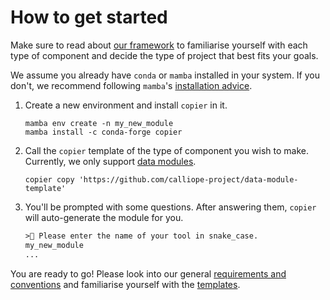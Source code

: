 # How to get started

Make sure to read about [our framework](../Background/our_framework.md) to familiarise yourself with each type of component
and decide the type of project that best fits your goals.

We assume you already have `conda` or `mamba` installed in your system.
If you don't, we recommend following `mamba`'s [installation advice](https://github.com/mamba-org/mamba).

1. Create a new environment and install `copier` in it.

    ```shell
    mamba env create -n my_new_module
    mamba install -c conda-forge copier
    ```

2. Call the `copier` template of the type of component you wish to make. Currently, we only support [data modules](https://github.com/calliope-project/data-module-template).

    ```shell
    copier copy 'https://github.com/calliope-project/data-module-template'
    ```

3. You'll be prompted with some questions. After answering them, `copier` will auto-generate the module for you.

    ```html
    >🎤 Please enter the name of your tool in snake_case.
    my_new_module
    ...
    ```

You are ready to go!
Please look into our general [requirements and conventions](./requirements.md#requirements-and-conventions) and familiarise yourself with the [templates](./templates.md).
